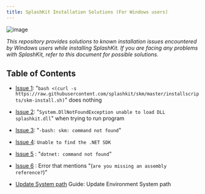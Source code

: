 ```yaml
---
title: SplashKit Installation Solutions (For Windows users)
---
```


![image](https://i.imgur.com/pbIntVv.png)

_This repository provides solutions to known installation issues encountered by Windows users while
installing SplashKit. If you are facing any problems with SplashKit, refer to this document for
possible solutions._

## Table of Contents

- [Issue 1](win-issue-1.md):
  "`bash <(curl -s https://raw.githubusercontent.com/splashkit/skm/master/installscripts/skm-install.sh)`"
  does nothing
- [Issue 2](win-issue-2.md): "`System.DllNotFoundException unable to load DLL splashkit.dll`" when
  trying to run program
- [Issue 3](win-issue-3.md): "`-bash: skm: command not found`"
- [Issue 4](win-issue-4.md): `Unable to find the .NET SDK`
- [Issue 5](win-issue-5.md) : "`dotnet: command not found`"
- [Issue 6](win-issue-6.md) : Error that mentions "(`are you missing an assembly reference?`)"

- [Update System path](update-system-path.md) Guide: Update Environment System path

